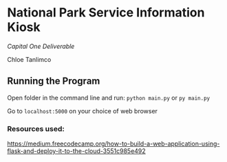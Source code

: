 # National Park Service Information Kiosk
*Capital One Deliverable*


Chloe Tanlimco

## Running the Program
Open folder in the command line and run: `python main.py` or `py main.py`

Go to `localhost:5000` on your choice of web browser



### Resources used: 
https://medium.freecodecamp.org/how-to-build-a-web-application-using-flask-and-deploy-it-to-the-cloud-3551c985e492
